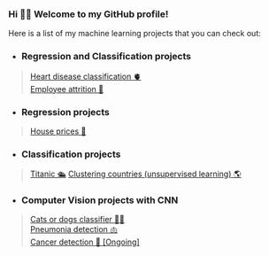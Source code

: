 ### Hi :wave:🙂 Welcome to my GitHub profile! 

Here is a list of my machine learning projects that you can check out: 

* ### Regression and Classification projects
> 
> [Heart disease classification 🫀](https://github.com/noursan/heart_disease_classification/blob/main/README.md)   
> [Employee attrition 👤](https://github.com/noursan/employee_attrition/blob/main/README.md)   

* ### Regression projects
> 
> [House prices 🏡](https://github.com/noursan/houseprices/blob/main/README.md) 

* ### Classification projects
> [Titanic 🛳️](https://github.com/noursan/titanic/blob/main/README.md)
> [Clustering countries (unsupervised learning) 🌎](https://github.com/noursan/clustering_countries/blob/main/README.md)

* ### Computer Vision projects with CNN
> 
> [Cats or dogs classifier 🐶🐱](https://github.com/noursan/cats_or_dogs/blob/main/README.md)  
> [Pneumonia detection 🫁](https://github.com/noursan/pneumonia_detection/blob/main/README.md)  
> [Cancer detection 🧬 [Ongoing]](https://github.com/noursan/cancer_detection/blob/main/README.md)


<!--
**noursan/noursan** is a ✨ _special_ ✨ repository because its `README.md` (this file) appears on your GitHub profile.

Here are some ideas to get you started:

- 🔭 I’m currently working on ...
- 🌱 I’m currently learning ...
- 👯 I’m looking to collaborate on ...
- 🤔 I’m looking for help with ...
- 💬 Ask me about ...
- 📫 How to reach me: ...
- 😄 Pronouns: ...
- ⚡ Fun fact: ...
-->
